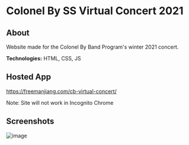 # Colonel By SS Virtual Concert 2021
## About
Website made for the Colonel By Band Program's winter 2021 concert.

**Technologies:** HTML, CSS, JS

## Hosted App
https://freemanjiang.com/cb-virtual-concert/

Note: Site will not work in Incognito Chrome

## Screenshots
![image](https://user-images.githubusercontent.com/56516912/120905453-1e079a80-c620-11eb-9237-720dc57b4931.png)
